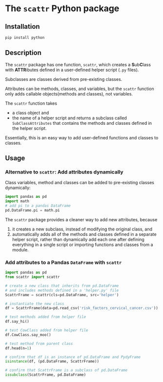 # The `scattr` Python package

## Installation

```bash
pip install python
```

## Description

The `scattr` package has one function, `scattr`,
which creates a
**S**ub**C**lass with **ATTR**ibutes defined
in a user-defined helper script (`.py` files).

Subclasses are classes derived from pre-existing classes.

Attributes can be methods, classes, and variables,
but the `scattr` function only adds
callable objects(methods and classes), not variables.

The `scattr` function takes 
- a class object and
- the name of a helper script
and returns a subclass called `SubClassAttributes`
that contains the methods and classes
defined in the helper script.

Essentially, this is an easy way to
add user-defined functions and classes to classes.

## Usage

### Alternative to `scattr`: Add attributes dynamically

Class variables, method and classes
can be added to pre-existing classes dynamically:
```python
import pandas as pd
import math
# add pi to a pandas DataFrame
pd.DataFrame.pi = math.pi
```

The `scattr` package provides a cleaner way to 
add new attributes, because
1. it creates a new subclass,
instead of modifying the original class, and
2. automatically adds all of the methods and classes
defined in a separate helper script,
rather than dynamically add each one after
defining everything in a single script or importing
functions and classes from a module.

### Add attributes to a Pandas `DataFrame` with `scattr`

```python
import pandas as pd
from scattr import scattr

# create a new class that inherits from pd.DataFrame
# and includes methods defined in a 'helper.py' file
ScattrFrame = scattr(cls=pd.DataFrame, src='helper')

# instantiate the new class
df = ScattrFrame(data=pd.read_csv('risk_factors_cervical_cancer.csv'))

# test methods added from helper file
df.say_hi()

# test CowClass added from helper file
df.CowClass.say_moo()

# test method from parent class
df.head(n=1)

# confirm that df is an instance of pd.DataFrame and PydyFrame
isinstance(df, (pd.DataFrame, ScattrFrame))

# confirm that ScattrFrame is a subclass of pd.DataFrame
issubclass(ScattrFrame, pd.DataFrame)
```